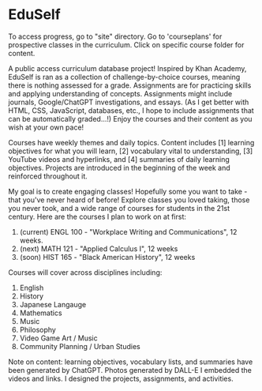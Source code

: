 # EduSelf
To access progress, go to "site" directory. Go to 'courseplans' for prospective classes in the curriculum. Click on specific course folder for content.

A public access curriculum database project! Inspired by Khan Academy, EduSelf is ran as a collection of challenge-by-choice courses, meaning there is nothing assessed for a grade. Assignments are for practicing skills and applying understanding of concepts. Assignments might include journals, Google/ChatGPT investigations, and essays. (As I get better with HTML, CSS, JavaScript, databases, etc., I hope to include assignments that can be automatically graded...!) Enjoy the courses and their content as you wish at your own pace! 

Courses have weekly themes and daily topics. Content includes [1] learning objectives for what you will learn, [2] vocabulary vital to understanding, [3] YouTube videos and hyperlinks, and [4] summaries of daily learning objectives. Projects are introduced in the beginning of the week and reinforced throughout it. 

My goal is to create engaging classes! Hopefully some you want to take - that you've never heard of before! Explore classes you loved taking, those you never took, and a wide range of courses for students in the 21st century. Here are the courses I plan to work on at first:
1. (current) ENGL 100 - "Workplace Writing and Communications", 12 weeks.
2. (next) MATH 121 - "Applied Calculus I", 12 weeks
3. (soon) HIST 165 - "Black American History", 12 weeks

Courses will cover across disciplines including:
1. English
2. History
3. Japanese Langauge 
4. Mathematics
5. Music
6. Philosophy
7. Video Game Art / Music
8. Community Planning / Urban Studies

Note on content: learning objectives, vocabulary lists, and summaries have been generated by ChatGPT. Photos generated by DALL-E
I embedded the videos and links. I designed the projects, assignments, and activities. 
